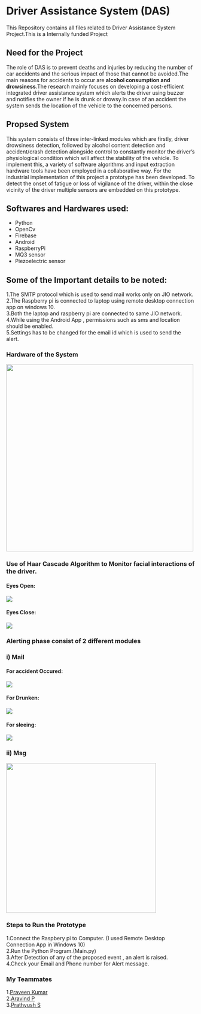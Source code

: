 # Driver Assistance System (DAS)
This Repository contains all files related to Driver Assistance System Project.This is a Internally funded Project

## Need for the Project
The role of DAS is to prevent deaths and injuries by reducing the number of car accidents and the serious impact of those that cannot be avoided.The main reasons for accidents to occur are <b> alcohol consumption and drowsiness</b>.The research mainly focuses on developing a cost-efficient integrated driver assistance system which alerts the driver using buzzer and notifies the owner if he is drunk or drowsy.In case of an accident the system sends the location of the vehicle to the concerned persons.

## Propsed System
This system consists of three inter-linked modules which are firstly, driver drowsiness detection, followed by alcohol content detection and accident/crash detection alongside control to constantly monitor the driver’s physiological condition which will affect the stability of the vehicle. To implement this, a variety of software algorithms and input extraction hardware tools have been employed in a collaborative way. For the industrial implementation of this project a prototype has been developed. To detect the onset of fatigue or loss of vigilance of the driver, within the close vicinity of the driver multiple sensors are embedded on this prototype.

## Softwares and Hardwares used:
* Python
* OpenCv
* Firebase
* Android
* RaspberryPi
* MQ3 sensor
* Piezoelectric sensor

## Some of the Important details to be noted:
1.The SMTP protocol which is used to send mail works only on JIO network. <br>
2.The Raspberry pi is connected to laptop using remote desktop connection app on windows 10.<br>
3.Both the laptop and raspberry pi are connected to same JIO network.<br>
4.While using the Android App , permissions such as sms and location should be enabled.<br>
5.Settings has to be changed for the email id which is used to send the alert.<br>

### Hardware of the System
<img src="https://github.com/NachammaiPooja/Driver_Assistance_System/blob/main/Output%20Images/hardware.PNG" height=500px>

### Use of Haar Cascade Algorithm to Monitor facial interactions of the driver.
<h4> Eyes Open:</h4>
<img src="https://github.com/NachammaiPooja/Driver_Assistance_System/blob/main/Output%20Images/192.168.43.100%20-%20Remote%20Desktop%20Connection%20(eye%20open).png">

<h4> Eyes Close:</h4>
<img src="https://github.com/NachammaiPooja/Driver_Assistance_System/blob/main/Output%20Images/192.168.43.100%20-%20Remote%20Desktop%20Connection(eye%20close).png">

### Alerting phase consist of 2 different modules
<h3> i) Mail </h3>
<h4> For accident Occured:</h4>
 <img src="https://github.com/NachammaiPooja/Driver_Assistance_System/blob/main/Output%20Images/mail(accident%20occured).jpeg">
<h4> For Drunken:</h4>
 <img src="https://github.com/NachammaiPooja/Driver_Assistance_System/blob/main/Output%20Images/mail(drunken).png">
<h4> For sleeing:</h4>
 <img src="https://github.com/NachammaiPooja/Driver_Assistance_System/blob/main/Output%20Images/mail(sleeping).png">

<h3> ii) Msg </h3>
 <img src="https://github.com/NachammaiPooja/Driver_Assistance_System/blob/main/Output%20Images/msg.jpeg" height=400px>
  
### Steps to Run the Prototype
 1.Connect the Raspbery pi to Computer. (I used Remote Desktop Connection App in Windows 10)<br>
 2.Run the Python Program.(Main.py)<br>
 3.After Detection of any of the proposed event , an alert is raised.<br>
 4.Check your Email and Phone number for Alert message. <br>
 
 
 ### My Teammates 
 1.<a href="https://github.com/praveenkumar0211">Praveen Kumar</a><br>
 2.<a href="https://github.com/Aravind1411">Aravind P</a><br>
 3.<a href="https://github.com/prathyush2510">Prathyush S</a><br>
